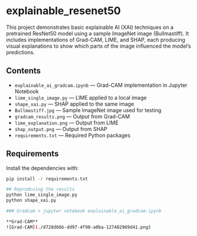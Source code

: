 # explainable_resenet50

This project demonstrates basic explainable AI (XAI) techniques on a pretrained ResNet50 model using a sample ImageNet image (Bullmastiff). It includes implementations of Grad-CAM, LIME, and SHAP, each producing visual explanations to show which parts of the image influenced the model’s predictions.

## Contents

- `explainable_ai_gradcam.ipynb` — Grad-CAM implementation in Jupyter Notebook
- `lime_single_image.py` — LIME applied to a local image
- `shape_xai.py` — SHAP applied to the same image
- `Bullmastiff.jpg` — Sample ImageNet image used for testing
- `gradcam_results.png` — Output from Grad-CAM
- `lime_explanation.png` — Output from LIME
- `shap_output.png` — Output from SHAP
- `requirements.txt` — Required Python packages

## Requirements

Install the dependencies with:

```bash
pip install -r requirements.txt

## Reprodcuing the results
python lime_single_image.py
python shape_xai.py

### Gradcam > jupyter notebook explainable_ai_gradcam.ipynb

**Grad-CAM**
![Grad-CAM](./d728d66b-dd97-4f90-a0ba-127402969d41.png)

